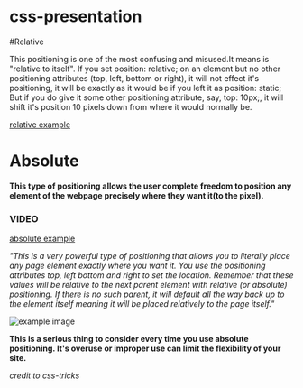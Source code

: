 # css-presentation

#Relative

 This positioning is one of the most confusing and misused.It means is "relative to itself". If you set position: relative; on an element but no other positioning attributes (top, left, bottom or right), it will not effect it's positioning, it will be exactly as it would be if you left it as position: static;
 But if you do give it some other positioning attribute, say, top: 10px;, it will shift it's position 10 pixels down from where it would normally be.


[relative example](https://www.youtube.com/watch?v=YBJqKWXL2vg)


# Absolute 

**This type of positioning allows the user complete freedom to position any element of the webpage precisely where they want it(to the pixel).**

### VIDEO 
[absolute example](https://www.youtube.com/watch?v=-NrTyWT9l8A)

_"This is a very powerful type of positioning that allows you to literally place any page element exactly where you want it. You use the positioning attributes top, left bottom and right to set the location. Remember that these values will be relative to the next parent element with relative (or absolute) positioning. If there is no such parent, it will default all the way back up to the <html> element itself meaning it will be placed relatively to the page itself."_

![example image](http://www.iraqtimeline.com/maxdesign/basicdesign/images/absrel.png)

**This is a serious thing to consider every time you use absolute positioning. It's overuse or improper use can limit the flexibility of your site.**

_credit to css-tricks_
